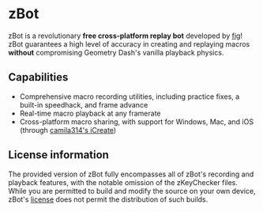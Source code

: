 # zBot
zBot is a revolutionary **free cross-platform replay bot** developed by [fig](https://github.com/figmentboy)! zBot guarantees a high level of accuracy in creating and replaying macros **without** compromising Geometry Dash's vanilla playback physics.

## Capabilities
- Comprehensive macro recording utilities, including practice fixes, a built-in speedhack, and frame advance
- Real-time macro playback at any framerate
- Cross-platform macro sharing, with support for Windows, Mac, and iOS (through [camila314's iCreate](https://icreate.pro/))

## License information
The provided version of zBot fully encompasses all of zBot's recording and playback features, with the notable omission of the zKeyChecker files. While you are permitted to build and modify the source on your own device, zBot's [license](LICENSE) does not permit the distribution of such builds.